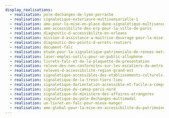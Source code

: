```yaml
---
display_realisations:
  - realisation: pole-dechanges-de-lyon-perrache
  - realisation: signaletique-exterieure-multisensorielle-1
  - realisation: amo-pour-la-mise-en-place-dune-signaletique-multisensorielle
  - realisation: amo-accessibilite-des-erp-pour-la-ville-de-paris
  - realisation: diagnostic-d-accessibilite-en-orleans
  - realisation: mission-d-assistance-a-maitrise-douvrage-pour-la-mise-en-accessibilite-d-erp
  - realisation: diagnostic-des-points-d-arrets-routiers
  - realisation: document-falc
  - realisation: etude-pour-la-signaletique-patrimoniale-de-rennes-metropole
  - realisation: laser-emploi-outils-pour-un-public-allophone
  - realisation: livrets-falc-et-de-la-plaquette-de-presentation
  - realisation: releve-des-non-conformites-sur-les-escaliers-du-metro-lyonnais
  - realisation: releves-d-accessibilite-region-grand-est
  - realisation: signaletique-accessibles-des-etablissements-culturels-de-clichy
  - realisation: signaletique-de-la-treso-tiers-lieu
  - realisation: signaletique-dorientation-accessible-et-facile-a-comprendre
  - realisation: signaletique-du-camsp-paris-nord
  - realisation: signaletique-du-ministere-des-affaires-etrangeres
  - realisation: signaletique-du-pole-dechanges-multimodal
  - realisation: un-livret-en-falc-pour-mieux-manger
  - realisation: amo-global-pour-la-mise-en-accessibilite-du-patrimoine
---
```

